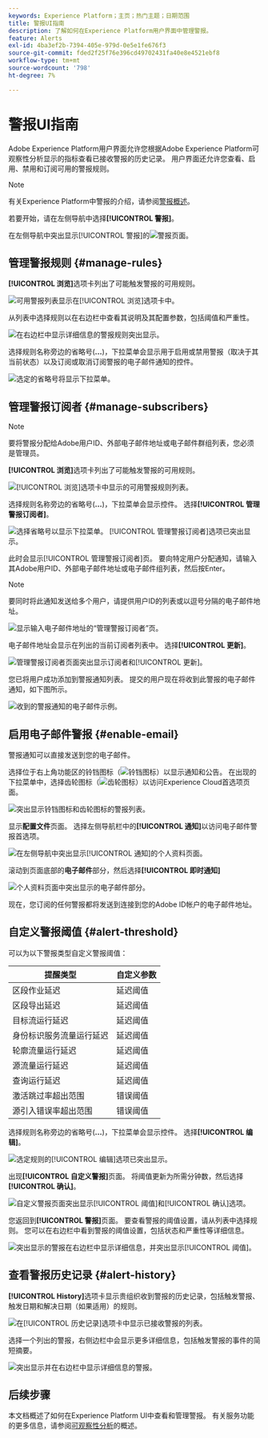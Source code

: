 ```yaml
---
keywords: Experience Platform；主页；热门主题；日期范围
title: 警报UI指南
description: 了解如何在Experience Platform用户界面中管理警报。
feature: Alerts
exl-id: 4ba3ef2b-7394-405e-979d-0e5e1fe676f3
source-git-commit: fded2f25f76e396cd49702431fa40e8e4521ebf8
workflow-type: tm+mt
source-wordcount: '798'
ht-degree: 7%

---
```


# 警报UI指南

Adobe Experience Platform用户界面允许您根据Adobe Experience Platform可观察性分析显示的指标查看已接收警报的历史记录。 用户界面还允许您查看、启用、禁用和订阅可用的警报规则。

>[!NOTE]
>
>有关Experience Platform中警报的介绍，请参阅[警报概述](./overview.md)。

若要开始，请在左侧导航中选择&#x200B;**[!UICONTROL 警报]**。

在左侧导航中突出显示[!UICONTROL 警报]的![警报页面。](../images/alerts/ui/workspace.png)

## 管理警报规则 {#manage-rules}

**[!UICONTROL 浏览]**&#x200B;选项卡列出了可能触发警报的可用规则。

![可用警报列表显示在[!UICONTROL 浏览]选项卡中。](../images/alerts/ui/rules.png)

从列表中选择规则以在右边栏中查看其说明及其配置参数，包括阈值和严重性。

![在右边栏中显示详细信息的警报规则突出显示。](../images/alerts/ui/rule-details.png)

选择规则名称旁边的省略号(**...**)，下拉菜单会显示用于启用或禁用警报（取决于其当前状态）以及订阅或取消订阅警报的电子邮件通知的控件。

![选定的省略号将显示下拉菜单。](../images/alerts/ui/disable-subscribe.png)

## 管理警报订阅者 {#manage-subscribers}

>[!NOTE]
>
> 要将警报分配给Adobe用户ID、外部电子邮件地址或电子邮件群组列表，您必须是管理员。

**[!UICONTROL 浏览]**&#x200B;选项卡列出了可能触发警报的可用规则。

![[!UICONTROL 浏览]选项卡中显示的可用警报规则列表。](../images/alerts/ui/rules.png)

选择规则名称旁边的省略号(**...**)，下拉菜单会显示控件。 选择&#x200B;**[!UICONTROL 管理警报订阅者]**。

![选择省略号以显示下拉菜单。 [!UICONTROL 管理警报订阅者]选项已突出显示。](../images/alerts/ui/manage-alert-subscribers.png)

此时会显示[!UICONTROL 管理警报订阅者]页。 要向特定用户分配通知，请输入其Adobe用户ID、外部电子邮件地址或电子邮件组列表，然后按Enter。

>[!NOTE]
>
>要同时将此通知发送给多个用户，请提供用户ID的列表或以逗号分隔的电子邮件地址。

![显示输入电子邮件地址的“管理警报订阅者”页。](../images/alerts/ui/manage-alert-add-email.png)

电子邮件地址会显示在列出的当前订阅者列表中。 选择&#x200B;**[!UICONTROL 更新]**。

![管理警报订阅者页面突出显示订阅者和[!UICONTROL 更新]。](../images/alerts/ui/manage-alert-subscribers-added-email.png)

您已将用户成功添加到警报通知列表。 提交的用户现在将收到此警报的电子邮件通知，如下图所示。

![收到的警报通知的电子邮件示例。](../images/alerts/ui/manage-alert-subscribers-email.png)

## 启用电子邮件警报 {#enable-email}

警报通知可以直接发送到您的电子邮件。

选择位于右上角功能区的铃铛图标（![铃铛图标](/help/images/icons/bell.png)）以显示通知和公告。 在出现的下拉菜单中，选择齿轮图标（![齿轮图标](/help/images/icons/settings.png)）以访问Experience Cloud首选项页面。

![突出显示铃铛图标和齿轮图标的警报列表。](../images/alerts/ui/edit-preferences.png)

显示&#x200B;**配置文件**&#x200B;页面。 选择左侧导航栏中的&#x200B;**[!UICONTROL 通知]**&#x200B;以访问电子邮件警报首选项。

![在左侧导航中突出显示[!UICONTROL 通知]的个人资料页面。](../images/alerts/ui/profile.png)

滚动到页面底部的&#x200B;**电子邮件**&#x200B;部分，然后选择&#x200B;**[!UICONTROL 即时通知]**

![个人资料页面中突出显示的电子邮件部分。](../images/alerts/ui/notifications.png)

现在，您订阅的任何警报都将发送到连接到您的Adobe ID帐户的电子邮件地址。

## 自定义警报阈值 {#alert-threshold}

可以为以下警报类型自定义警报阈值：

| 提醒类型 | 自定义参数 |
|---|---|
| 区段作业延迟 | 延迟阈值 |
| 区段导出延迟 | 延迟阈值 |
| 目标流运行延迟 | 延迟阈值 |
| 身份标识服务流量运行延迟 | 延迟阈值 |
| 轮廓流量运行延迟 | 延迟阈值 |
| 源流量运行延迟 | 延迟阈值 |
| 查询运行延迟 | 延迟阈值 |
| 激活跳过率超出范围 | 错误阈值 |
| 源引入错误率超出范围 | 错误阈值 |

选择规则名称旁边的省略号(**...**)，下拉菜单会显示控件。 选择&#x200B;**[!UICONTROL 编辑]**。

![选定规则的[!UICONTROL 编辑]选项已突出显示。](../images/alerts/ui/threshold-edit.png)

出现&#x200B;**[!UICONTROL 自定义警报]**&#x200B;页面。 将阈值更新为所需分钟数，然后选择&#x200B;**[!UICONTROL 确认]**。

![自定义警报页面突出显示[!UICONTROL 阈值]和[!UICONTROL 确认]选项。](../images/alerts/ui/threshold-update.png)

您返回到&#x200B;**[!UICONTROL 警报]**&#x200B;页面。 要查看警报的阈值设置，请从列表中选择规则。 您可以在右边栏中看到警报的阈值设置，包括状态和严重性等详细信息。

![突出显示的警报在右边栏中显示详细信息，并突出显示[!UICONTROL 阈值]。](../images/alerts/ui/threshold-view.png)

## 查看警报历史记录 {#alert-history}

**[!UICONTROL History]**&#x200B;选项卡显示贵组织收到警报的历史记录，包括触发警报、触发日期和解决日期（如果适用）的规则。

![在[!UICONTROL 历史记录]选项卡中显示已接收警报的列表。](../images/alerts/ui/history.png)

选择一个列出的警报，右侧边栏中会显示更多详细信息，包括触发警报的事件的简短摘要。

![突出显示并在右边栏中显示详细信息的警报。](../images/alerts/ui/history-details.png)

## 后续步骤

本文档概述了如何在Experience Platform UI中查看和管理警报。 有关服务功能的更多信息，请参阅[可观察性分析](../home.md)的概述。
